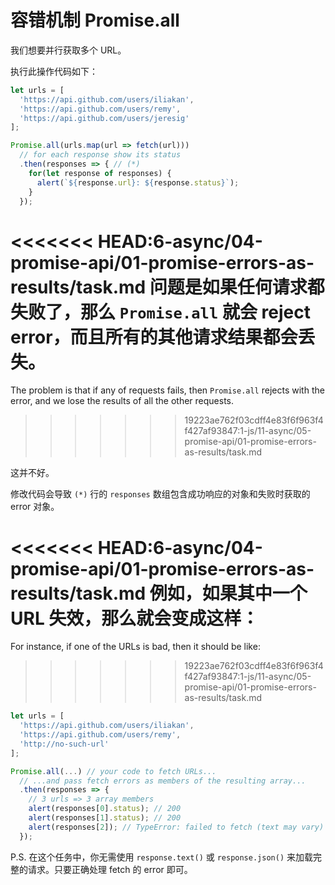 # 容错机制 Promise.all

我们想要并行获取多个 URL。

执行此操作代码如下：

```js run
let urls = [
  'https://api.github.com/users/iliakan',
  'https://api.github.com/users/remy',
  'https://api.github.com/users/jeresig'
];

Promise.all(urls.map(url => fetch(url)))
  // for each response show its status
  .then(responses => { // (*)
    for(let response of responses) {
      alert(`${response.url}: ${response.status}`);
    }
  });
```

<<<<<<< HEAD:6-async/04-promise-api/01-promise-errors-as-results/task.md
问题是如果任何请求都失败了，那么 `Promise.all` 就会 reject error，而且所有的其他请求结果都会丢失。
=======
The problem is that if any of requests fails, then `Promise.all` rejects with the error, and we lose the results of all the other requests.
>>>>>>> 19223ae762f03cdff4e83f6f963f4f427af93847:1-js/11-async/05-promise-api/01-promise-errors-as-results/task.md

这并不好。

修改代码会导致 `(*)` 行的 `responses` 数组包含成功响应的对象和失败时获取的 error 对象。

<<<<<<< HEAD:6-async/04-promise-api/01-promise-errors-as-results/task.md
例如，如果其中一个 URL 失效，那么就会变成这样：
=======
For instance, if one of the URLs is bad, then it should be like:
>>>>>>> 19223ae762f03cdff4e83f6f963f4f427af93847:1-js/11-async/05-promise-api/01-promise-errors-as-results/task.md

```js
let urls = [
  'https://api.github.com/users/iliakan',
  'https://api.github.com/users/remy',
  'http://no-such-url'
];

Promise.all(...) // your code to fetch URLs...
  // ...and pass fetch errors as members of the resulting array...
  .then(responses => {  
    // 3 urls => 3 array members
    alert(responses[0].status); // 200
    alert(responses[1].status); // 200
    alert(responses[2]); // TypeError: failed to fetch (text may vary)
  });
```

P.S. 在这个任务中，你无需使用 `response.text()` 或 `response.json()` 来加载完整的请求。只要正确处理 fetch 的 error 即可。
